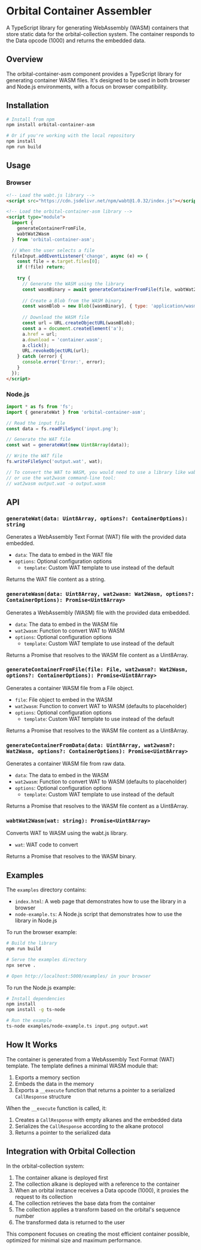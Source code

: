 # Orbital Container Assembler

A TypeScript library for generating WebAssembly (WASM) containers that store static data for the orbital-collection system. The container responds to the Data opcode (1000) and returns the embedded data.

## Overview

The orbital-container-asm component provides a TypeScript library for generating container WASM files. It's designed to be used in both browser and Node.js environments, with a focus on browser compatibility.

## Installation

```bash
# Install from npm
npm install orbital-container-asm

# Or if you're working with the local repository
npm install
npm run build
```

## Usage

### Browser

```html
<!-- Load the wabt.js library -->
<script src="https://cdn.jsdelivr.net/npm/wabt@1.0.32/index.js"></script>

<!-- Load the orbital-container-asm library -->
<script type="module">
  import { 
    generateContainerFromFile,
    wabtWat2Wasm
  } from 'orbital-container-asm';

  // When the user selects a file
  fileInput.addEventListener('change', async (e) => {
    const file = e.target.files[0];
    if (!file) return;
    
    try {
      // Generate the WASM using the library
      const wasmBinary = await generateContainerFromFile(file, wabtWat2Wasm);
      
      // Create a Blob from the WASM binary
      const wasmBlob = new Blob([wasmBinary], { type: 'application/wasm' });
      
      // Download the WASM file
      const url = URL.createObjectURL(wasmBlob);
      const a = document.createElement('a');
      a.href = url;
      a.download = 'container.wasm';
      a.click();
      URL.revokeObjectURL(url);
    } catch (error) {
      console.error('Error:', error);
    }
  });
</script>
```

### Node.js

```typescript
import * as fs from 'fs';
import { generateWat } from 'orbital-container-asm';

// Read the input file
const data = fs.readFileSync('input.png');

// Generate the WAT file
const wat = generateWat(new Uint8Array(data));

// Write the WAT file
fs.writeFileSync('output.wat', wat);

// To convert the WAT to WASM, you would need to use a library like wabt
// or use the wat2wasm command-line tool:
// wat2wasm output.wat -o output.wasm
```

## API

### `generateWat(data: Uint8Array, options?: ContainerOptions): string`

Generates a WebAssembly Text Format (WAT) file with the provided data embedded.

- `data`: The data to embed in the WAT file
- `options`: Optional configuration options
  - `template`: Custom WAT template to use instead of the default

Returns the WAT file content as a string.

### `generateWasm(data: Uint8Array, wat2wasm: Wat2Wasm, options?: ContainerOptions): Promise<Uint8Array>`

Generates a WebAssembly (WASM) file with the provided data embedded.

- `data`: The data to embed in the WASM file
- `wat2wasm`: Function to convert WAT to WASM
- `options`: Optional configuration options
  - `template`: Custom WAT template to use instead of the default

Returns a Promise that resolves to the WASM file content as a Uint8Array.

### `generateContainerFromFile(file: File, wat2wasm?: Wat2Wasm, options?: ContainerOptions): Promise<Uint8Array>`

Generates a container WASM file from a File object.

- `file`: File object to embed in the WASM
- `wat2wasm`: Function to convert WAT to WASM (defaults to placeholder)
- `options`: Optional configuration options
  - `template`: Custom WAT template to use instead of the default

Returns a Promise that resolves to the WASM file content as a Uint8Array.

### `generateContainerFromData(data: Uint8Array, wat2wasm?: Wat2Wasm, options?: ContainerOptions): Promise<Uint8Array>`

Generates a container WASM file from raw data.

- `data`: The data to embed in the WASM
- `wat2wasm`: Function to convert WAT to WASM (defaults to placeholder)
- `options`: Optional configuration options
  - `template`: Custom WAT template to use instead of the default

Returns a Promise that resolves to the WASM file content as a Uint8Array.

### `wabtWat2Wasm(wat: string): Promise<Uint8Array>`

Converts WAT to WASM using the wabt.js library.

- `wat`: WAT code to convert

Returns a Promise that resolves to the WASM binary.

## Examples

The `examples` directory contains:

- `index.html`: A web page that demonstrates how to use the library in a browser
- `node-example.ts`: A Node.js script that demonstrates how to use the library in Node.js

To run the browser example:

```bash
# Build the library
npm run build

# Serve the examples directory
npx serve .

# Open http://localhost:5000/examples/ in your browser
```

To run the Node.js example:

```bash
# Install dependencies
npm install
npm install -g ts-node

# Run the example
ts-node examples/node-example.ts input.png output.wat
```

## How It Works

The container is generated from a WebAssembly Text Format (WAT) template. The template defines a minimal WASM module that:

1. Exports a memory section
2. Embeds the data in the memory
3. Exports a `__execute` function that returns a pointer to a serialized `CallResponse` structure

When the `__execute` function is called, it:

1. Creates a `CallResponse` with empty alkanes and the embedded data
2. Serializes the `CallResponse` according to the alkane protocol
3. Returns a pointer to the serialized data

## Integration with Orbital Collection

In the orbital-collection system:

1. The container alkane is deployed first
2. The collection alkane is deployed with a reference to the container
3. When an orbital instance receives a Data opcode (1000), it proxies the request to its collection
4. The collection retrieves the base data from the container
5. The collection applies a transform based on the orbital's sequence number
6. The transformed data is returned to the user

This component focuses on creating the most efficient container possible, optimized for minimal size and maximum performance.